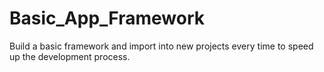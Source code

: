 # Basic_App_Framework
Build a basic framework and import into new projects every time to speed up the development process.
